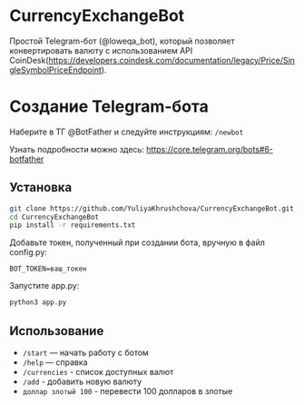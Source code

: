 # CurrencyExchangeBot

Простой Telegram-бот (@loweqa_bot), который позволяет конвертировать валюту с использованием API CoinDesk(https://developers.coindesk.com/documentation/legacy/Price/SingleSymbolPriceEndpoint).

# Создание Telegram-бота

Наберите в ТГ @BotFather и следуйте инструкциям:
```/newbot```

Узнать подробности можно здесь: https://core.telegram.org/bots#6-botfather

## Установка
```bash
git clone https://github.com/YuliyaKhrushchova/CurrencyExchangeBot.git
cd CurrencyExchangeBot
pip install -r requirements.txt
```

Добавьте токен, полученный при создании бота, вручную в файл config.py:
```
BOT_TOKEN=ваш_токен
```

Запустите app.py:
```bash
python3 app.py
```

## Использование
- `/start` — начать работу с ботом
- `/help` — справка
- `/currencies` - список доступных валют
- `/add` - добавить новую валюту
- `доллар злотый 100` - перевести 100 долларов в злотые